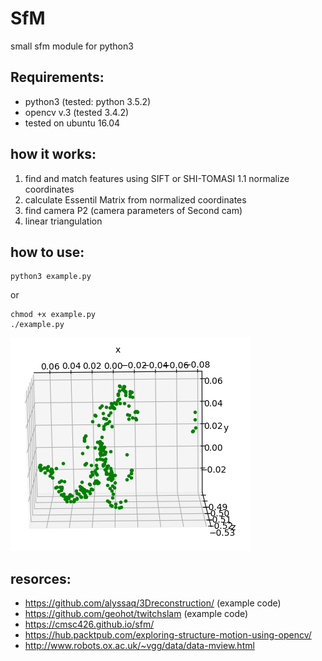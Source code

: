 # SfM
small sfm module for python3

## Requirements:
  - python3  (tested: python 3.5.2)
  - opencv v.3 (tested 3.4.2)
  - tested on ubuntu 16.04
  
## how it works:
  1. find and match features using SIFT or SHI-TOMASI
    1.1 normalize coordinates
  2. calculate Essentil Matrix from normalized coordinates
  3. find camera P2 (camera parameters of Second cam)
  5. linear triangulation

## how to use:
  ```
  python3 example.py
  ```
  or
  ```
  chmod +x example.py
  ./example.py
  ```
  ![](images/test.png?raw=true)
  
## resorces:
  - https://github.com/alyssaq/3Dreconstruction/ (example code)
  - https://github.com/geohot/twitchslam (example code)
  - https://cmsc426.github.io/sfm/
  - https://hub.packtpub.com/exploring-structure-motion-using-opencv/
  - http://www.robots.ox.ac.uk/~vgg/data/data-mview.html
  
  
